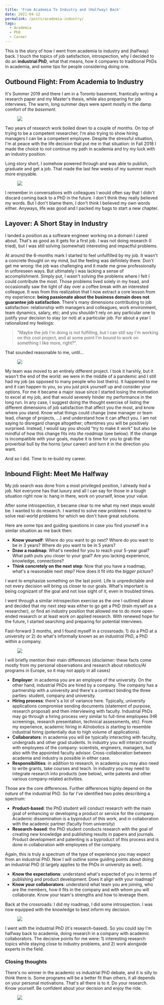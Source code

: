 ```yaml
---
title: 'From Academia To Industry and (Halfway) Back'
date: 2021-04-12
permalink: /posts/academia-industry/
tags:
  - Academia 
  - PhD
  - Career
---
```

<link rel="stylesheet" href="/assets/css/blog_posts.css">

This is the story of how I went from academia to industry and (halfway) back. I touch the topics of job satisfaction, introspection, why I decided to do an **industrial PhD**, what that means, how it compares to traditional PhDs in academia, and some tips for people considering doing one.

## Outbound Flight: From Academia to Industry

It's Summer 2019 and there I am in a Toronto basement, frantically writing a research paper and my Master's thesis, while also preparing for job interviews. The warm, long summer days were spent mostly in the damp comfort of _the basement_.

<figure>
    <img src='https://media.giphy.com/media/ule4vhcY1xEKQ/giphy.gif'/>
</figure>

Two years of research work boiled down to a couple of months. On top of trying to be a competent researcher, I'm also trying to show hiring managers I can be a competent employee. Despite the stressful situation, I'm at peace with the life decision that put me in that situation: in Fall 2018 I made the choice to _not_ continue my path in academia and try my luck with an industry position.

Long story short, I somehow powered through and was able to publish, graduate and get a job. That made the last few weeks of my summer much more enjoyable.

<figure>
    <img src='https://media.giphy.com/media/mQG644PY8O7rG/giphy.gif'/>
</figure>

I remember in conversations with colleagues I would often say that I didn't discard coming back to a PhD in the future. I don't think they really believed my words. But I don't blame them, I don't think I believed my own words either. Anyways, life was good and I packed my bags to start a new chapter.

## Layover: A Short Stay in Industry

I landed a position as a software engineer working on a domain I cared about. That's as good as it gets for a first job. I was not doing research (I tried), but I was still solving (somewhat) interesting and impactful problems.

At around the 6-months mark I started to feel unfulfilled by my job. It wasn't a concrete thought on my mind, but the feeling was definitely there. Don't get me wrong: the job was challenging and it made me grow professionally in unforeseen ways. But ultimately I was lacking a sense of accomplishment. Simply put, I wasn't solving the problems where I felt I could contribute the most. Those problems lived solely in my head, and occasionally saw the light of day over a coffee break with an interested colleague. It was from this realization that I now extract a core lesson from my experience: **being passionate about the business domain does not guarantee job satisfaction**. There's many dimensions contributing to job satisfaction: relationship with managers and colleagues, work environment, team dynamics, salary, etc; and you shouldn't rely on any particular one to justify your decision to stay (or not) at a particular job. For about a year I rationalized my feelings:

> "Maybe the job I'm doing is not fulfilling, but I can still say I'm working on this cool project, and at some point I'm bound to work on something I like more, right?".

That sounded reasonable to me, until...

<figure>
    <img src='https://media.giphy.com/media/1hMjDR1NnkxViJUmef/giphy.gif'/>
</figure>

My team was moved to an entirely different project. I took it harshly, but it wasn't the end of the world: we were in the middle of a pandemic and I still had my job (as opposed to many people who lost theirs). It happened to me and it can happen to you, so you just pick yourself up and consider your options. For me it became a major issue since I started losing the motivation to excel at my job, and that would severely hinder my performance in the long run. In any case, I suggest doing the thought exercise of listing the different dimensions of job satisfaction that affect you the most, and know where you stand. Know what things could change (new manager or team lead, change of projects, ...) and understand how it can affect you. I am not saying to disregard change altogether; oftentimes you will be positively surprised. Instead, I would say you should "try to make it work" but also be mindful of how this change fits into _the roadmap_ (see below). If the change is incompatible with your goals, maybe it is time for you to grab the proverbial bull by the horns (your career) and turn it in the direction you want.

And so I did. Time to re-build my career.

## Inbound Flight: Meet Me Halfway

My job search was done from a most privileged position, I already _had_ a job. Not everyone has that luxury and all I can say for those in a tough situation right now is: hang in there, work on yourself, know your value.

After some introspection, it became clear to me what my next steps would be. I wanted to do research. I wanted to solve new problems. I wanted to solve real-world problems for which we don't have great solutions.

Here are some tips and guiding questions in case you find yourself in a similar situation as me back then:

- **Know yourself**: Where do you want to go next? Where do you want to be in 3 years? Where do you want to be in 5 years?
- **Draw a roadmap**: What's needed for you to reach your 5-year goal? What path puts you closer to your goal? Are you lacking experience, knowledge, connections?
- **Think concretely on the next step**: Now that you have a roadmap, what's a reasonable next step? How does it fit into the _bigger picture_? 

I want to emphasize something on the last point. Life is unpredictable and not every decision will bring us closer to our goals. What's important is being cognizant of the goal and not lose sight of it, even in troubled times. 

I went through a similar introspection exercise as the one I outlined above and decided that my next step was either to go get a PhD (train myself as a researcher), or find an industry position that allowed me to do more open-ended research or at least work on applied research. With renewed hope for the future, I started searching and preparing for potential interviews. 

Fast-forward 3 months, and I found myself in a crossroads: 1) do a PhD at a university or 2) do what's informally known as an _industrial_ PhD, a PhD within a company.

<figure>
    <img src='https://media.giphy.com/media/3b3lvvT6jUprrvy5k5/giphy.gif'/>
</figure>

I will briefly mention their main differences (disclaimer: these facts come mostly from my personal observations and research about robotics/AI programs in Europe, so it may not apply in all cases)

- **Employer**: in academia you are an employee of the university. On the other hand, industrial PhDs are hired by a company. The company has a partnership with a university and there's a contract binding the three parties: student, company and university.
- **Hiring process**: there's a lot of variance here. Typically, university applications compromise sending documents (statement of purpose, research proposal) and then interviewing with faculty. Industrial PhDs may go through a hiring process very similar to full-time employees (HR screenings, research presentation, technical assessments, etc). From my experience, academic hiring in AI/robotics is starting to resemble industrial hiring (potentially due to high volume of applications).
- **Collaborators**: in academia you will be typically interacting with faculty, undergrads and other grad students. In industry you will interact mostly with employees of the company: scientists, engineers, managers, but also with the appointed faculty advisor. Cross-collaboration between academia and industry is possible in either case.
- **Responsibilities**: in addition to research, in academia you may also need to write grants, take courses and teach. In industry you may need to integrate research into products (see below), write patents and other various company-related activities.

Those are the core differences. Further differences highly depend on the _nature_ of the industrial PhD. So far I've identified two poles describing a spectrum:

- **Product-based**: the PhD student will conduct research with the main goal of enhancing or developing a product or service for the company. Academic dissemination is a byproduct of this work, and in collaboration with the academic partner (faculty from university)
- **Research-based**: the PhD student conducts research with the goal of creating new knowledge and publishing results in papers and journals. Product development and patenting is a byproduct of this process and is done in collaboration with employees of the company. 

Again, this is truly a spectrum of the type of experience you may expect from an industrial PhD. Now I will outline some guiding points about doing an industrial PhD (it largely applies to the PhDs in university as well).

- **Know the expectations**: understand what's expected of you in terms of publishing and product development. Does it align with your roadmap? 
- **Know your collaborators**: understand what team you are joining, who are the members, how it fits in the company and with whom you will collaborate. Know your team's strengths and how to leverage them.

Back at the crossroads: I did my roadmap, I did some introspection. I was now equipped with the knowledge to best inform my decision.

<figure>
    <img src='https://media.giphy.com/media/nCPzJ7oC32bFYTDIsM/giphy.gif'/>
</figure>

I went with the industrial PhD (it's research-based). So you could say I'm halfway back to academia, doing research in a company with academic collaborators. The decisive points for me were: 1) interesting research topics while staying close to industry problems, and 2) work alongside experts in the field. 

### Closing thoughts

There's no winner in the academic vs industrial PhD debate, and it is silly to think there is. Some programs will be a better fit than others, it all depends on your personal motivations. That's all there is to it. Do your research. Know yourself. Be confident about your decision and enjoy the ride.

<figure>
    <img src='https://media.giphy.com/media/dsKnRuALlWsZG/giphy.gif'/>
</figure>